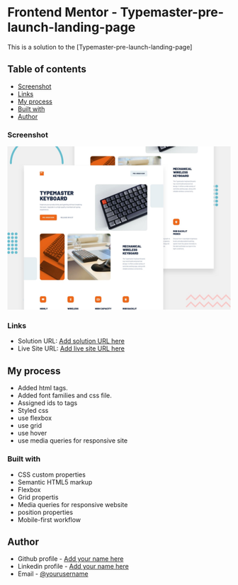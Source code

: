 # Frontend Mentor - Typemaster-pre-launch-landing-page

This is a solution to the [Typemaster-pre-launch-landing-page]

## Table of contents

  - [Screenshot](#screenshot)
  - [Links](#links)
  - [My process](#my-process)
  - [Built with](#built-with)
  - [Author](#author)



### Screenshot
![](preview.jpg)

### Links

- Solution URL: [Add solution URL here](https://davitdvalashvili.github.io/Typemaster-pre-launch-landing-page/)
- Live Site URL: [Add live site URL here](https://davitdvalashvili.github.io/Equalizer-landing-page/)

## My process
- Added html tags.
- Added font families and css file.
- Assigned ids to tags
- Styled css
- use flexbox
- use grid
- use hover
- use media queries for responsive site

### Built with

- CSS custom properties
- Semantic HTML5 markup
- Flexbox
- Grid propertis
- Media queries for responsive website
- position properties
- Mobile-first workflow


## Author

- Github profile - [Add your name here](https://github.com/DavitDvalashvili)
- Linkedin profile - [Add your name here](https://www.linkedin.com/in/davit-dvalashvili-0421b6253)
- Email - [@yourusername](davitdvalashvili1996@gmail.com)

